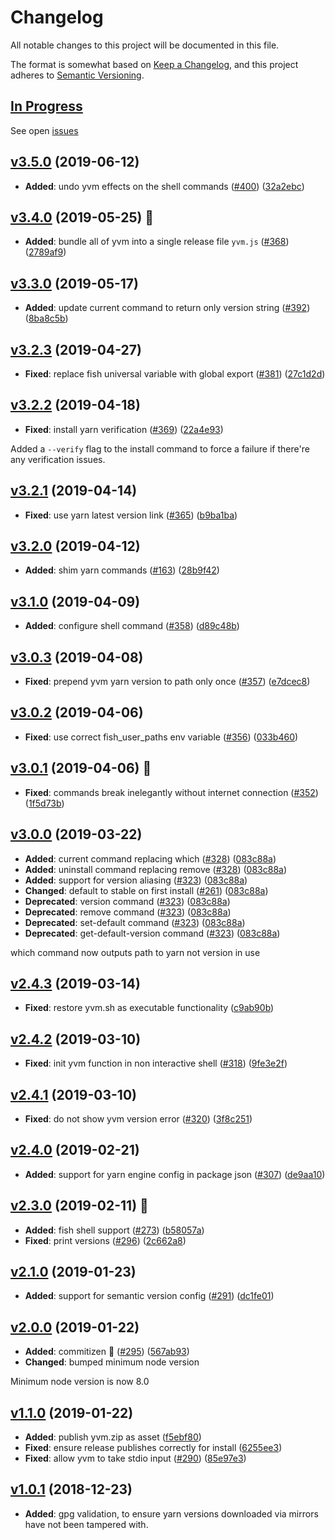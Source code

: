 # Changelog

All notable changes to this project will be documented in this file.

The format is somewhat based on [Keep a Changelog](https://keepachangelog.com),
and this project adheres to [Semantic Versioning](https://semver.org/).

## [In Progress](https://github.com/tophat/yvm/pulls)

See open [issues](https://github.com/tophat/yvm/issues)

## [v3.5.0](https://github.com/tophat/yvm/compare/v3.4.0...v3.5.0) (2019-06-12)

* **Added**: undo yvm effects on the shell commands ([#400](https://github.com/tophat/yvm/issues/400)) ([32a2ebc](https://github.com/tophat/yvm/commit/32a2ebc))

## [v3.4.0](https://github.com/tophat/yvm/compare/v3.3.0...v3.4.0) (2019-05-25) 🎉

* **Added**: bundle all of yvm into a single release file `yvm.js` ([#368](https://github.com/tophat/yvm/issues/368)) ([2789af9](https://github.com/tophat/yvm/commit/2789af9))

## [v3.3.0](https://github.com/tophat/yvm/compare/v3.2.3...v3.3.0) (2019-05-17)

* **Added**: update current command to return only version string ([#392](https://github.com/tophat/yvm/issues/392)) ([8ba8c5b](https://github.com/tophat/yvm/commit/8ba8c5b))

## [v3.2.3](https://github.com/tophat/yvm/compare/v3.2.2...v3.2.3) (2019-04-27)

* **Fixed**: replace fish universal variable with global export ([#381](https://github.com/tophat/yvm/issues/381)) ([27c1d2d](https://github.com/tophat/yvm/commit/27c1d2d))

## [v3.2.2](https://github.com/tophat/yvm/compare/v3.2.1...v3.2.2) (2019-04-18)

* **Fixed**: install yarn verification ([#369](https://github.com/tophat/yvm/issues/369)) ([22a4e93](https://github.com/tophat/yvm/commit/22a4e93))

Added a `--verify` flag to the install command to force a failure if there're any verification issues.

## [v3.2.1](https://github.com/tophat/yvm/compare/v3.2.0...v3.2.1) (2019-04-14)

* **Fixed**: use yarn latest version link ([#365](https://github.com/tophat/yvm/issues/365)) ([b9ba1ba](https://github.com/tophat/yvm/commit/b9ba1ba))

## [v3.2.0](https://github.com/tophat/yvm/compare/v3.0.1...v3.0.2) (2019-04-12)

* **Added**: shim yarn commands ([#163](https://github.com/tophat/yvm/issues/163)) ([28b9f42](https://github.com/tophat/yvm/commit/28b9f42))

## [v3.1.0](https://github.com/tophat/yvm/compare/v3.0.1...v3.0.2) (2019-04-09)

* **Added**: configure shell command ([#358](https://github.com/tophat/yvm/issues/358)) ([d89c48b](https://github.com/tophat/yvm/commit/d89c48b))

## [v3.0.3](https://github.com/tophat/yvm/compare/v3.0.1...v3.0.2) (2019-04-08)

* **Fixed**: prepend yvm yarn version to path only once ([#357](https://github.com/tophat/yvm/issues/357)) ([e7dcec8](https://github.com/tophat/yvm/commit/e7dcec8))

## [v3.0.2](https://github.com/tophat/yvm/compare/v3.0.1...v3.0.2) (2019-04-06)

* **Fixed**: use correct fish_user_paths env variable ([#356](https://github.com/tophat/yvm/issues/356)) ([033b460](https://github.com/tophat/yvm/commit/033b460))

## [v3.0.1](https://github.com/tophat/yvm/compare/v3.0.0...v3.0.1) (2019-04-06) 🚀

* **Fixed**: commands break inelegantly without internet connection ([#352](https://github.com/tophat/yvm/issues/352)) ([1f5d73b](https://github.com/tophat/yvm/commit/1f5d73b))

## [v3.0.0](https://github.com/tophat/yvm/compare/v2.4.3...v3.0.0) (2019-03-22)

* **Added**: current command replacing which ([#328](https://github.com/tophat/yvm/issues/328)) ([083c88a](https://github.com/tophat/yvm/commit/083c88a))
* **Added**: uninstall command replacing remove ([#328](https://github.com/tophat/yvm/issues/328)) ([083c88a](https://github.com/tophat/yvm/commit/083c88a))
* **Added**: support for version aliasing ([#323](https://github.com/tophat/yvm/issues/323)) ([083c88a](https://github.com/tophat/yvm/commit/083c88a))
* **Changed**: default to stable on first install ([#261](https://github.com/tophat/yvm/issues/261)) ([083c88a](https://github.com/tophat/yvm/commit/083c88a))
* **Deprecated**: version command ([#323](https://github.com/tophat/yvm/issues/323)) ([083c88a](https://github.com/tophat/yvm/commit/083c88a))
* **Deprecated**: remove command ([#323](https://github.com/tophat/yvm/issues/323)) ([083c88a](https://github.com/tophat/yvm/commit/083c88a))
* **Deprecated**: set-default command ([#323](https://github.com/tophat/yvm/issues/323)) ([083c88a](https://github.com/tophat/yvm/commit/083c88a))
* **Deprecated**: get-default-version command ([#323](https://github.com/tophat/yvm/issues/323)) ([083c88a](https://github.com/tophat/yvm/commit/083c88a))

which command now outputs path to yarn not version in use

## [v2.4.3](https://github.com/tophat/yvm/compare/v2.4.2...v2.4.3) (2019-03-14)

* **Fixed**: restore yvm.sh as executable functionality ([c9ab90b](https://github.com/tophat/yvm/commit/c9ab90b))

## [v2.4.2](https://github.com/tophat/yvm/compare/v2.4.1...v2.4.2) (2019-03-10)

* **Fixed**: init yvm function in non interactive shell ([#318](https://github.com/tophat/yvm/issues/318)) ([9fe3e2f](https://github.com/tophat/yvm/commit/9fe3e2f))

## [v2.4.1](https://github.com/tophat/yvm/compare/v2.4.0...v2.4.1) (2019-03-10)

* **Fixed**: do not show yvm version error ([#320](https://github.com/tophat/yvm/issues/320)) ([3f8c251](https://github.com/tophat/yvm/commit/3f8c251))

## [v2.4.0](https://github.com/tophat/yvm/compare/v2.3.0...v2.4.0) (2019-02-21)

* **Added**: support for yarn engine config in package json ([#307](https://github.com/tophat/yvm/issues/307)) ([de9aa10](https://github.com/tophat/yvm/commit/de9aa10))

## [v2.3.0](https://github.com/tophat/yvm/compare/v2.2.0...v2.3.0) (2019-02-11) 🎣

* **Added**: fish shell support ([#273](https://github.com/tophat/yvm/issues/273)) ([b58057a](https://github.com/tophat/yvm/commit/b58057a))
* **Fixed**: print versions ([#296](https://github.com/tophat/yvm/issues/296)) ([2c662a8](https://github.com/tophat/yvm/commit/2c662a8))

## [v2.1.0](https://github.com/tophat/yvm/compare/v2.0.0...v2.1.0) (2019-01-23)

* **Added**: support for semantic version config ([#291](https://github.com/tophat/yvm/issues/291)) ([dc1fe01](https://github.com/tophat/yvm/commit/dc1fe01))

## [v2.0.0](https://github.com/tophat/yvm/compare/v1.1.0...v2.0.0) (2019-01-22)

* **Added**: commitizen 🎸 ([#295](https://github.com/tophat/yvm/issues/295)) ([567ab93](https://github.com/tophat/yvm/commit/567ab93))
* **Changed**: bumped minimum node version
  
Minimum node version is now 8.0

## [v1.1.0](https://github.com/tophat/yvm/compare/v1.0.11...v1.1.0) (2019-01-22)

* **Added**: publish yvm.zip as asset ([f5ebf80](https://github.com/tophat/yvm/commit/f5ebf80))
* **Fixed**: ensure release publishes correctly for install ([6255ee3](https://github.com/tophat/yvm/commit/6255ee3))
* **Fixed**: allow yvm to take stdio input ([#290](https://github.com/tophat/yvm/issues/290)) ([85e97e3](https://github.com/tophat/yvm/commit/85e97e3))

## [v1.0.1](https://github.com/tophat/yvm/compare/v0.9.31...v1.0.1) (2018-12-23)

* **Added**: gpg validation, to ensure yarn versions downloaded via mirrors have not been tampered with.

